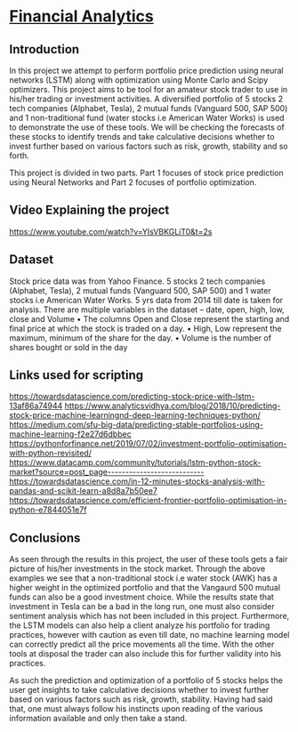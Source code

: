 
# [Financial Analytics](https://portfolio-opt-app.herokuapp.com/)

## Introduction
In this project we attempt to perform portfolio price prediction using neural networks (LSTM)
along with optimization using Monte Carlo and Scipy optimizers. This project aims to be tool for
an amateur stock trader to use in his/her trading or investment activities. A diversified portfolio
of 5 stocks 2 tech companies (Alphabet, Tesla), 2 mutual funds (Vanguard 500, SAP 500) and 1
non-traditional fund (water stocks i.e American Water Works) is used to demonstrate the use of
these tools. We will be checking the forecasts of these stocks to identify trends and take
calculative decisions whether to invest further based on various factors such as risk, growth,
stability and so forth.

This project is divided in two parts. Part 1 focuses of stock price prediction using Neural
Networks and Part 2 focuses of portfolio optimization. 

## Video Explaining the project
https://www.youtube.com/watch?v=YIsVBKGLiT0&t=2s

## Dataset
Stock price data was from Yahoo Finance. 5 stocks 2 tech companies (Alphabet, Tesla), 2 mutual
funds (Vanguard 500, SAP 500) and 1 water stocks i.e American Water Works. 5 yrs data from
2014 till date is taken for analysis. There are multiple variables in the dataset – date, open, high,
low, close and Volume
• The columns Open and Close represent the starting and final price at which the stock is
traded on a day.
• High, Low represent the maximum, minimum of the share for the day.
• Volume is the number of shares bought or sold in the day

## Links used for scripting
https://towardsdatascience.com/predicting-stock-price-with-lstm-13af86a74944
https://www.analyticsvidhya.com/blog/2018/10/predicting-stock-price-machine-learningnd-deep-learning-techniques-python/
https://medium.com/sfu-big-data/predicting-stable-portfolios-using-machine-learning-f2e27d6dbbec
https://pythonforfinance.net/2019/07/02/investment-portfolio-optimisation-with-python-revisited/
https://www.datacamp.com/community/tutorials/lstm-python-stock-market?source=post_page---------------------------
https://towardsdatascience.com/in-12-minutes-stocks-analysis-with-pandas-and-scikit-learn-a8d8a7b50ee7
https://towardsdatascience.com/efficient-frontier-portfolio-optimisation-in-python-e7844051e7f

## Conclusions
As seen through the results in this project, the user of these tools gets a fair picture of his/her investments
in the stock market. Through the above examples we see that a non-traditional stock i.e water
stock (AWK) has a higher weight in the optimized portfolio and that the Vangaurd 500 mutual
funds can also be a good investment choice. While the results state that investment in Tesla can
be a bad in the long run, one must also consider sentiment analysis which has not been included
in this project. Furthermore, the LSTM models can also help a client analyze his portfolio for
trading practices, however with caution as even till date, no machine learning model can
correctly predict all the price movements all the time. With the other tools at disposal the trader
can also include this for further validity into his practices.

As such the prediction and optimization of a portfolio of 5 stocks helps the user get insights to
take calculative decisions whether to invest further based on various factors such as risk, growth,
stability. Having had said that, one must always follow his instincts upon reading of the various
information available and only then take a stand.
